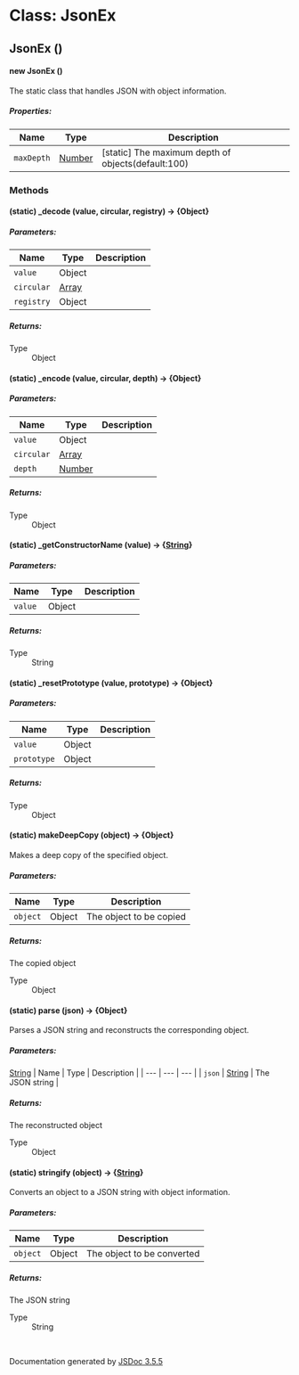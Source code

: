 # Class: JsonEx

## JsonEx ()

#### new JsonEx ()

The static class that handles JSON with object information.

##### Properties:

| Name | Type | Description |
| --- | --- | --- |
| `maxDepth` | [Number](Number.md) | [static] The maximum depth of objects(default:100) |

<dl>
</dl>

### Methods

#### (static) _decode (value, circular, registry) → {Object}

##### Parameters:

| Name | Type | Description |
| --- | --- | --- |
| `value` | Object |  |
| `circular` | [Array](Array.md) |  |
| `registry` | Object |  |

<dl>
</dl>

##### Returns:

<dl>
                <dt> Type </dt>
                <dd>
                    <span>Object</span>
                </dd>
            </dl>

#### (static) _encode (value, circular, depth) → {Object}

##### Parameters:

| Name | Type | Description |
| --- | --- | --- |
| `value` | Object |  |
| `circular` | [Array](Array.md) |  |
| `depth` | [Number](Number.md) |  |

<dl>
</dl>

##### Returns:

<dl>
                <dt> Type </dt>
                <dd>
                    <span>Object</span>
                </dd>
            </dl>

#### (static) _getConstructorName (value) → {[String](String.md)}

##### Parameters:

| Name | Type | Description |
| --- | --- | --- |
| `value` | Object |  |

<dl>
</dl>

##### Returns:

<dl>
                <dt> Type </dt>
                <dd>
                    <span><a>String</a></span>
                </dd>
            </dl>

#### (static) _resetPrototype (value, prototype) → {Object}

##### Parameters:

| Name | Type | Description |
| --- | --- | --- |
| `value` | Object |  |
| `prototype` | Object |  |

<dl>
</dl>

##### Returns:

<dl>
                <dt> Type </dt>
                <dd>
                    <span>Object</span>
                </dd>
            </dl>

#### (static) makeDeepCopy (object) → {Object}


Makes a deep copy of the specified object.

##### Parameters:

| Name | Type | Description |
| --- | --- | --- |
| `object` | Object | The object to be copied |

<dl>
</dl>

##### Returns:


The copied object
<dl>
                <dt> Type </dt>
                <dd>
                    <span>Object</span>
                </dd>
            </dl>

#### (static) parse (json) → {Object}


Parses a JSON string and reconstructs the corresponding object.

##### Parameters:
[String](String.md)
| Name | Type | Description |
| --- | --- | --- |
| `json` | [String](String.md) | The JSON string |

<dl>
</dl>

##### Returns:


The reconstructed object
<dl>
                <dt> Type </dt>
                <dd>
                    <span>Object</sp[String](String.md)
                </dd>
            </dl>

#### (static) stringify (object) → {[String](String.md)}


Converts an object to a JSON string with object information.

##### Parameters:

| Name | Type | Description |
| --- | --- | --- |
| `object` | Object | The object to be converted |

<dl>
</dl>

##### Returns:


The JSON string
<dl>
                <dt> Type </dt>
                <dd>
                    <span><a>String</a></span>
                </dd>
            </dl>


 <br>

  Documentation generated by [JSDoc 3.5.5](https://github.com/jsdoc3/jsdoc)
